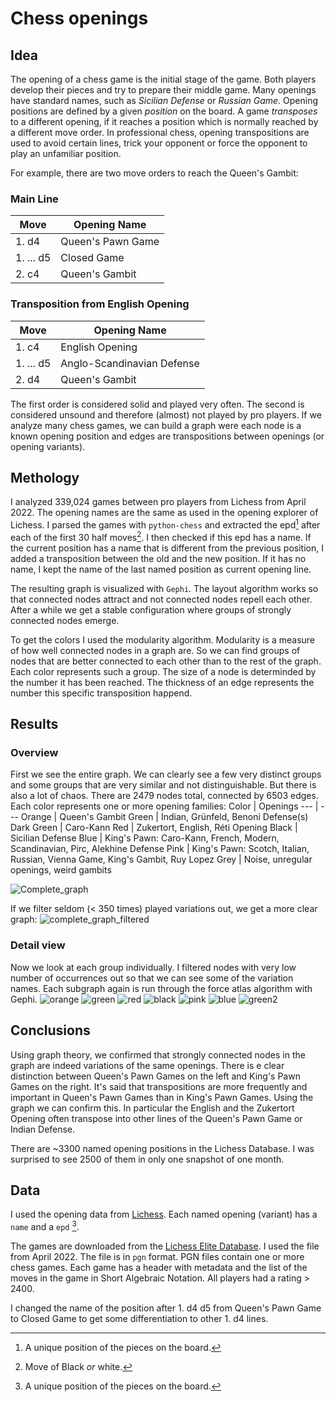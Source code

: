 
# Chess openings

## Idea

The opening of a chess game is the initial stage of the game. Both players develop their pieces and try to prepare their middle game. Many openings have standard names, such as _Sicilian Defense_ or _Russian Game_. Opening positions are defined by a given _position_ on the board. A game _transposes_ to a different opening, if it reaches a position which is normally reached by a different move order. In professional chess, opening transpositions are used to avoid certain lines, trick your opponent or force the opponent to play an unfamiliar position.

For example, there are two move orders to reach the Queen's Gambit:

### Main Line

Move | Opening Name
--- | ---
1\. d4 | Queen's Pawn Game
1\. ... d5 | Closed Game
2\. c4 | Queen's Gambit

### Transposition from English Opening

Move | Opening Name
--- | ---
1\. c4 | English Opening
1\. ... d5 | Anglo-Scandinavian Defense
2\. d4 | Queen's Gambit

The first order is considered solid and played very often. The second is considered unsound and therefore (almost) not played by pro players. If we analyze many chess games, we can build a graph were each node is a known opening position and edges are transpositions between openings (or opening variants).

## Methology

I analyzed 339,024 games between pro players from Lichess from April 2022. The opening names are the same as used in the opening explorer of Lichess. I parsed the games with `python-chess` and extracted the epd[^1] after each of the first 30 half moves[^2]. I then checked if this epd has a name. If the current position has a name that is different from the previous position, I added a transposition between the old and the new position. If it has no name, I kept the name of the last named position as current opening line.
[^2]: Move of Black _or_ white.

The resulting graph is visualized with `Gephi`. The layout algorithm works so that connected nodes attract and not connected nodes repell each other. After a while we get a stable configuration where groups of strongly connected nodes emerge.

To get the colors I used the modularity algorithm. Modularity is a measure of how well connected nodes in a graph are. So we can find groups of nodes that are better connected to each other than to the rest of the graph. Each color represents such a group. The size of a node is determinded by the number it has been reached. The thickness of an edge represents the number this specific transposition happend.

## Results

### Overview

First we see the entire graph. We can clearly see a few very distinct groups and some groups that are very similar and not distinguishable. But there is also a lot of chaos. There are 2479 nodes total, connected by 6503 edges.
Each color represents one or more opening families:
Color | Openings
--- | ---
Orange | Queen's Gambit
Green | Indian, Grünfeld, Benoni Defense(s)
Dark Green | Caro-Kann
Red | Zukertort, English, Réti Opening
Black | Sicilian Defense
Blue | King's Pawn: Caro-Kann, French, Modern, Scandinavian, Pirc, Alekhine Defense
Pink | King's Pawn: Scotch, Italian, Russian, Vienna Game, King's Gambit, Ruy Lopez
Grey | Noise, unregular openings, weird gambits

![Complete_graph](/images/complete.png)

If we filter seldom (< 350 times) played variations out, we get a more clear graph:
![complete_graph_filtered](/images/complete_filtered.png)

### Detail view

Now we look at each group individually. I filtered nodes with very low number of occurrences out so that we can see some of the variation names. Each subgraph again is run through the force atlas algorithm with Gephi.
![orange](/images/orange.png)
![green](/images/green.png)
![red](/images/red.png)
![black](/images/black.png)
![pink](/images/pink.png)
![blue](/images/blue.png)
![green2](images/green2.png)

## Conclusions

Using graph theory, we confirmed that strongly connected nodes in the graph are indeed variations of the same openings. There is e clear distinction between Queen's Pawn Games on the left and King's Pawn Games on the right. It's said that transpositions are more frequently and important in Queen's Pawn Games than in King's Pawn Games. Using the graph we can confirm this. In particular the English and the Zukertort Opening often transpose into other lines of the Queen's Pawn Game or Indian Defense.

There are ~3300 named opening positions in the Lichess Database. I was surprised to see 2500 of them in only one snapshot of one month.

## Data

I used the opening data from [Lichess](https://github.com/lichess-org/chess-openings). Each named opening (variant) has a `name` and a `epd` [^1].

[^1]: A unique position of the pieces on the board.

The games are downloaded from the [Lichess Elite Database](https://database.nikonoel.fr/). I used the file from April 2022. The file is in `pgn` format. PGN files contain one or more chess games. Each game has a header with metadata and the list of the moves in the game in Short Algebraic Notation. All players had a rating > 2400.

I changed the name of the position after 1. d4 d5 from Queen's Pawn Game to Closed Game to get some differentiation to other 1. d4 lines.

